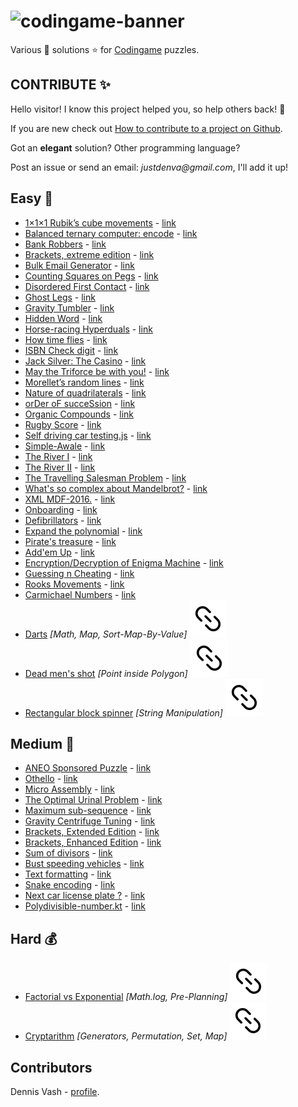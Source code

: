 # ![codingame-banner](https://user-images.githubusercontent.com/27515937/50617155-691f9f80-0ef4-11e9-8f30-7ed40f1d91fa.png)

Various :star2: solutions :star: for [Codingame](https://www.codingame.com/training) puzzles.

## CONTRIBUTE :sparkles:

Hello visitor! I know this project helped you, so help others back! :pray:

If you are new check out [How to contribute to a project on Github](https://gist.github.com/MarcDiethelm/7303312).

Got an **elegant** solution? Other programming language?

Post an issue or send an email: _justdenva@gmail.com_, I'll add it up!

## Easy :hammer:

- [1×1×1 Rubik’s cube movements](/1-Easy/1×1×1_Rubik’s_cube_movements.js)  - [link](https://www.codingame.com/ide/puzzle/111-rubiks-cube-movements)
- [Balanced ternary computer: encode](/1-Easy/Balanced_ternary_computer:_encode.kt) - [link](https://www.codingame.com/ide/puzzle/balanced-ternary-computer-encode)
- [Bank Robbers](/1-Easy/Bank_Robbers.kt) - [link](https://www.codingame.com/ide/puzzle/bank-robbers)
- [Brackets, extreme edition](/1-Easy/Brackets,_extreme_edition.kt) - [link](https://www.codingame.com/ide/puzzle/brackets-extreme-edition)
- [Bulk Email Generator](/1-Easy/Bulk-Email-Generator.js) - [link](https://www.codingame.com/ide/puzzle/bulk-email-generator)
- [Counting Squares on Pegs](/1-Easy/Counting-Squares-on-Pegs.js) - [link](https://www.codingame.com/ide/puzzle/counting-squares-on-pegs)
- [Disordered First Contact](/1-Easy/Disordered-First-Contact.js) - [link](https://www.codingame.com/ide/puzzle/disordered-first-contact)
- [Ghost Legs](/1-Easy/Ghost-Legs.js) - [link](https://www.codingame.com/ide/puzzle/ghost-legs)
- [Gravity Tumbler](/1-Easy/Gravity-Tumbler.kt) - [link](https://www.codingame.com/ide/puzzle/gravity-tumbler)
- [Hidden Word](/1-Easy/Hidden-Word.js) - [link](https://www.codingame.com/ide/puzzle/hidden-word)
- [Horse-racing Hyperduals](/1-Easy/Horse-racing-Hyperduals.js) - [link](https://www.codingame.com/ide/puzzle/horse-racing-hyperduals)
- [How time flies](/1-Easy/How-time-flies.kt) - [link](https://www.codingame.com/ide/puzzle/how-time-flies)
- [ISBN Check digit](/1-Easy/ISBN-Check-digit.js) - [link](https://www.codingame.com/ide/puzzle/isbn-check-digit)
- [Jack Silver: The Casino](/1-Easy/Jack-Silver:-The-Casino.js) - [link](https://www.codingame.com/ide/puzzle/jack-silver-the-casino)
- [May the Triforce be with you!](/1-Easy/May-the-Triforce-be-with-you!.js) - [link](https://www.codingame.com/ide/puzzle/may-the-triforce-be-with-you)
- [Morellet’s random lines](/1-Easy/Morellet’s-random-lines.js) - [link](https://www.codingame.com/ide/puzzle/morellets-random-lines)
- [Nature of quadrilaterals](/1-Easy/Nature-of-quadrilaterals.js) - [link](https://www.codingame.com/ide/puzzle/nature-of-quadrilateral)
- [orDer oF succeSsion](/1-Easy/orDer-oF-succeSsion.kt) - [link](https://www.codingame.com/ide/puzzle/order-of-succession)
- [Organic Compounds](/1-Easy/Organic-Compounds.js) - [link](https://www.codingame.com/ide/puzzle/organic-compounds)
- [Rugby Score](/1-Easy/Rugby-Score.js) - [link](https://www.codingame.com/training/1-Easy/rugby-score)
- [Self driving car testing.js](/1-Easy/Self-driving-car-testing.js) - [link](https://www.codingame.com/ide/puzzle/self-driving-car-testing)
- [Simple-Awale](/1-Easy/Simple-Awale.js) - [link](https://www.codingame.com/ide/puzzle/simple-awale)
- [The River I](/1-Easy/The-River-I.kt) - [link](https://www.codingame.com/ide/puzzle/the-river-i-)
- [The River II](/1-Easy/The-River-II.kt) - [link](https://www.codingame.com/ide/puzzle/the-river-ii-)
- [The Travelling Salesman Problem](/1-Easy/The-Travelling-Salesman-Problem.js) - [link](https://www.codingame.com/ide/puzzle/the-travelling-salesman-problem)
- [What's so complex about Mandelbrot?](/1-Easy/What's-so-complex-about-Mandelbrot?.js) - [link](https://www.codingame.com/ide/puzzle/whats-so-complex-about-mandelbrot)
- [XML MDF-2016.](/1-Easy/XML-MDF-2016.js) - [link](https://www.codingame.com/ide/puzzle/xml-mdf-2016)
- [Onboarding](/1-Easy/Onboarding.js) - [link](https://www.codingame.com/ide/puzzle/onboarding)
- [Defibrillators](/1-Easy/Defibrillators.js) - [link](https://www.codingame.com/ide/puzzle/defibrillators)
- [Expand the polynomial](/1-Easy/Expand-the-polynomial.js) - [link](https://www.codingame.com/ide/puzzle/expand-the-polynomial)
- [Pirate's treasure](/1-Easy/Pirate's-treasure.js) - [link](https://www.codingame.com/ide/puzzle/pirates-treasure)
- [Add'em Up](/1-Easy/Add'em-Up.js) - [link](https://www.codingame.com/ide/puzzle/addem-up)
- [Encryption/Decryption of Enigma Machine](/1-Easy/Encryption-Decryption-of-Enigma-Machine.js) - [link](https://www.codingame.com/ide/puzzle/encryptiondecryption-of-enigma-machine)
- [Guessing n Cheating](/1-Easy/Guessing-n-Cheating.js) - [link](https://www.codingame.com/ide/puzzle/guessing-n-cheating)
- [Rooks Movements](/1-Easy/Rooks-Movements.js) - [link](https://www.codingame.com/ide/puzzle/rooks-movements)
- [Carmichael Numbers](/1-Easy/Carmichael-numbers.js) - [link](https://www.codingame.com/training/easy/carmichael-numbers)
- [Darts](/1-Easy/Darts.js) *[Math, Map, Sort-Map-By-Value]* [![url](url.svg)](https://www.codingame.com/training/easy/darts)
- [Dead men's shot](/1-Easy/Dead-mens-shot.js) *[Point inside Polygon]* [![url](url.svg)](https://www.codingame.com/training/easy/dead-mens-shot)
- [Rectangular block spinner](/1-Easy/Rectangular-block-spinner.js) *[String Manipulation]* [![url](url.svg)](https://www.codingame.com/ide/puzzle/rectangular-block-spinner)

## Medium :nut_and_bolt:

- [ANEO Sponsored Puzzle](/2-Medium/ANEO-Sponsored-Puzzle.js) - [link](https://www.codingame.com/ide/puzzle/aneo)
- [Othello](/2-Medium/Othello.js) - [link](https://www.codingame.com/ide/puzzle/othello)
- [Micro Assembly](/2-Medium/Micro-Assembly.js) - [link](https://www.codingame.com/ide/puzzle/micro-assembly)
- [The Optimal Urinal Problem](/2-Medium/The-Optimal-Urinal-Problem.js) - [link](https://www.codingame.com/ide/puzzle/the-optimal-urinal-problem)
- [Maximum sub-sequence](/2-Medium/Maximum-sub-sequence.js) - [link](https://www.codingame.com/ide/puzzle/maximum-sub-sequence)
- [Gravity Centrifuge Tuning](/2-Medium/Gravity-Centrifuge-Tuning.kt) - [link](https://www.codingame.com/ide/puzzle/gravity-centrifuge-tuning)
- [Brackets, Extended Edition](/2-Medium/Brackets-Extended-Edition.js) - [link](https://www.codingame.com/ide/puzzle/brackets-extended-edition)
- [Brackets, Enhanced Edition](/2-Medium/Brackets-Enhanced-Edition.js) - [link](https://www.codingame.com/ide/puzzle/brackets-enhanced-edition)
- [Sum of divisors](/2-Medium/Sum-of-divisors.js) - [link](https://www.codingame.com/ide/puzzle/sum-of-divisors)
- [Bust speeding vehicles](/2-Medium/Bust-speeding-vehicles.js) - [link](https://www.codingame.com/ide/puzzle/bust-speeding-vehicles)
- [Text formatting](/2-Medium/Text-formatting.js) - [link](https://www.codingame.com/ide/puzzle/text-formatting)
- [Snake encoding](/2-Medium/Snake-encoding.js) - [link](https://www.codingame.com/ide/puzzle/snake-encoding)
- [Next car license plate ?](/2-Medium/Next-car-license-plate.js) - [link](https://www.codingame.com/ide/puzzle/next-car-license-plate)
- [Polydivisible-number.kt](/2-Medium/Polydivisible-number.kt) - [link](https://www.codingame.com/training/2-Medium/polydivisible-number)

## Hard :moneybag:

- [Factorial vs Exponential](/3-Hard/Factorial-vs-Exponential.js) *[Math.log, Pre-Planning]* [![url](url.svg)](https://www.codingame.com/training/hard/factorial-vs-exponential)
- [Cryptarithm](/3-Hard/Cryptarithm.js) *[Generators, Permutation, Set, Map]* [![url](url.svg)](https://www.codingame.com/training/hard/cryptarithm)


## Contributors

Dennis Vash - [profile](https://www.codingame.com/profile/82cadb4735c16364b4979205c954ec051734841).
